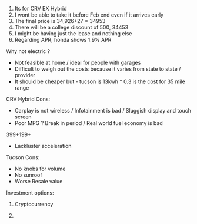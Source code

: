 1. Its for CRV EX Hybrid
2. I wont be able to take it before Feb end even if it arrives early
3. The final price is 34,926+27 = 34953
4. There will be a college discount of 500, 34453
5. I might be having just the lease and nothing else
6. Regarding APR, honda shows 1.9% APR


Why not electric ?
- Not feasible at home / ideal for people with garages
- Difficult to weigh out the costs because it varies from state to state / provider 
- It should be cheaper but - tucson is 13kwh * 0.3 is the cost for 35 mile range

CRV Hybrid
Cons:
- Carplay is not wireless / Infotainment is bad / Sluggish display and touch screen
- Poor MPG ? Break in period / Real world fuel economy is bad

399+199+
- Lackluster acceleration

Tucson
Cons:
- No knobs for volume
- No sunroof
- Worse Resale value

Investment options:
1. Cryptocurrency


1. 
